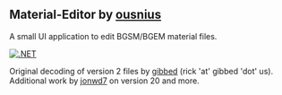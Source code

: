 ## Material-Editor by [ousnius](https://github.com/ousnius)
A small UI application to edit BGSM/BGEM material files.

[![.NET](https://github.com/ousnius/Material-Editor/actions/workflows/dotnet.yml/badge.svg)](https://github.com/ousnius/Material-Editor/actions/workflows/dotnet.yml)

Original decoding of version 2 files by [gibbed](https://github.com/gibbed) (rick 'at' gibbed 'dot' us).  
Additional work by [jonwd7](https://github.com/jonwd7) on version 20 and more.
